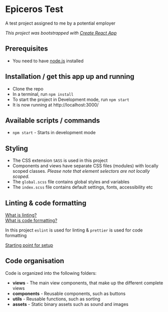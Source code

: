 # Epiceros Test

A test project assigned to me by a potential employer <br>

_This project was bootstrapped with [Create React App](https://github.com/facebook/create-react-app)_

## Prerequisites

- You need to have [node.js](https://nodejs.org/) installed

## Installation / get this app up and running

- Clone the repo
- In a terminal, run `npm install`
- To start the project in Development mode, run `npm start`
- It is now running at http://localhost:3000/

## Available scripts / commands

- `npm start` - Starts in development mode

## Styling
- The CSS extension `SASS` is used in this project
- Components and views have separate CSS files (modules) with locally scoped classes. _Please note that element selectors are not locally scoped._
- The `global.scss` file contains global styles and variables
- The `index.scss` file contains default settings, fonts, accessibility etc

## Linting & code formatting

[What is linting?](https://en.wikipedia.org/wiki/Lint_%28software%29) <br>
[What is code formatting?](https://en.wikipedia.org/wiki/Prettyprint)

In this project `eslint` is used for linting & `prettier` is used for code formatting

[Starting point for setup](https://dev.to/s2engineers/how-to-make-eslint-work-with-prettier-avoiding-conflicts-and-problems-57pi)

## Code organisation

Code is organized into the following folders:

- **views** - The main view components, that make up the different complete views
- **components** - Reusable components, such as buttons
- **utils** - Reusable functions, such as sorting
- **assets** - Static binary assets such as sound and images